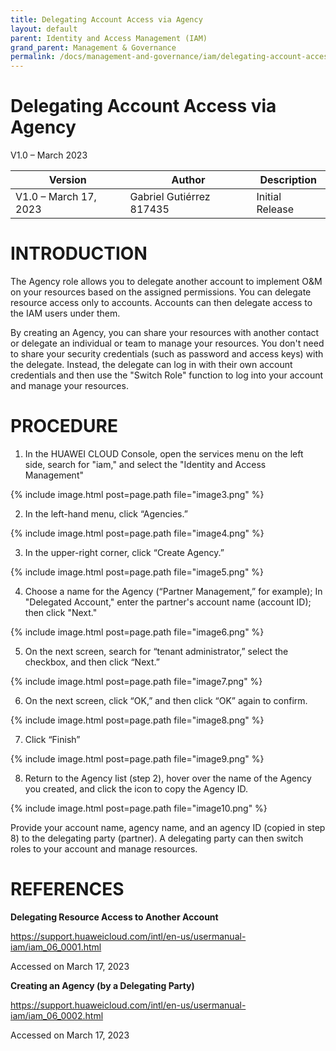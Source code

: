 ```yaml
---
title: Delegating Account Access via Agency
layout: default
parent: Identity and Access Management (IAM)
grand_parent: Management & Governance
permalink: /docs/management-and-governance/iam/delegating-account-access-agency
---
```


# Delegating Account Access via Agency

V1.0 – March 2023

| **Version**           | **Author**               | **Description** |
|-------------------    |--------------------------|---------------- |
| V1.0 – March 17, 2023 | Gabriel Gutiérrez 817435 | Initial Release |

# INTRODUCTION

The Agency role allows you to delegate another account to implement
O&M on your resources based on the assigned permissions. You can
delegate resource access only to accounts. Accounts can then
delegate access to the IAM users under them.

By creating an Agency, you can share your resources with another
contact or delegate an individual or team to manage your resources.
You don't need to share your security credentials (such as password
and access keys) with the delegate. Instead, the delegate
can log in with their own account credentials and then
use the "Switch Role" function to log into your account and manage
your resources.

# PROCEDURE

1. In the HUAWEI CLOUD Console, open the services menu on the
left side, search for "iam," and select the "Identity and Access Management"

{% include image.html post=page.path file="image3.png" %}

2. In the left-hand menu, click “Agencies.”

{% include image.html post=page.path file="image4.png" %}

3. In the upper-right corner, click “Create Agency.”

{% include image.html post=page.path file="image5.png" %}

4. Choose a name for the Agency (“Partner Management,” for example);
In "Delegated Account," enter the partner's account name (account ID); then click "Next."

{% include image.html post=page.path file="image6.png" %}

5. On the next screen, search for “tenant administrator,” select the checkbox, and then click “Next.”

{% include image.html post=page.path file="image7.png" %}

6. On the next screen, click “OK,” and then click “OK” again to confirm.

{% include image.html post=page.path file="image8.png" %}

7. Click “Finish”

{% include image.html post=page.path file="image9.png" %}

8. Return to the Agency list (step 2), hover over the name of the Agency you created, and click the icon to copy the Agency ID.

{% include image.html post=page.path file="image10.png" %}

Provide your account name, agency name, and an agency ID (copied in step 8) to the delegating party (partner). A delegating party can then switch roles to your account and manage resources.

# REFERENCES

**Delegating Resource Access to Another Account**

<https://support.huaweicloud.com/intl/en-us/usermanual-iam/iam_06_0001.html>

Accessed on March 17, 2023

**Creating an Agency (by a Delegating Party)**

<https://support.huaweicloud.com/intl/en-us/usermanual-iam/iam_06_0002.html>

Accessed on March 17, 2023